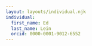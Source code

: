 ```yaml
---
layout: layouts/individual.njk
individual:
  first_name: Ed
  last_name: Lein
  orcid: 0000-0001-9012-6552
---
```

